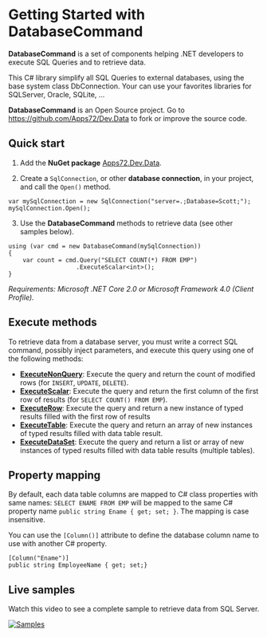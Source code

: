 # Getting Started with DatabaseCommand

**DatabaseCommand** is a set of components helping .NET developers to execute SQL Queries and to retrieve data.

This C# library simplify all SQL Queries to external databases, using the base system class DbConnection. 
Your can use your favorites libraries for SQLServer, Oracle, SQLite, ...

**DatabaseCommand** is an Open Source project. Go to https://github.com/Apps72/Dev.Data to fork or improve the source code.

## Quick start

1. Add the **NuGet package** [Apps72.Dev.Data](https://www.nuget.org/packages/Apps72.Dev.Data).

2. Create a `SqlConnection`, or other **database connection**, in your project, and call the `Open()` method.

```CSharp
var mySqlConnection = new SqlConnection("server=.;Database=Scott;");
mySqlConnection.Open();
```
   
3. Use the **DatabaseCommand** methods to retrieve data (see other samples below).

```CSharp
using (var cmd = new DatabaseCommand(mySqlConnection))
{
    var count = cmd.Query("SELECT COUNT(*) FROM EMP")
                   .ExecuteScalar<int>();
}
```

*Requirements: Microsoft .NET Core 2.0 or Microsoft Framework 4.0 (Client Profile).*

## Execute methods

To retrieve data from a database server, you must write a correct SQL command, 
possibly inject parameters, and execute this query using one of the following methods:

- [**ExecuteNonQuery**](basic-samples.md): Execute the query and return the count of modified rows (for `INSERT`, `UPDATE`, `DELETE`).
- [**ExecuteScalar**](basic-samples.md#ExecuteScalar): Execute the query and return the first column of the first row of results (for `SELECT COUNT() FROM EMP`).
- [**ExecuteRow**](basic-samples.md#ExecuteRow): Execute the query and return a new instance of typed results filled with the first row of results
- [**ExecuteTable**](basic-samples.md#ExecuteTable): Execute the query and return an array of new instances of typed results filled with data table result.
- [**ExecuteDataSet**](basic-samples.md): Execute the query and return a list or array of new instances of typed results filled with data table results (multiple tables).

## Property mapping

By default, each data table columns are mapped to C# class properties with same names: 
`SELECT ENAME FROM EMP` will be mapped to the same C# property name `public string Ename { get; set; }`.
The mapping is case insensitive.

You can use the `[Column()]` attribute to define the database column name to use with another C# property.

```CSharp
[Column("Ename")]
public string EmployeeName { get; set;}
```

## Live samples

Watch this video to see a complete sample to retrieve data from SQL Server.

[![Samples](http://img.youtube.com/vi/DRfM15Paw8k/0.jpg)](http://www.youtube.com/watch?v=DRfM15Paw8k)